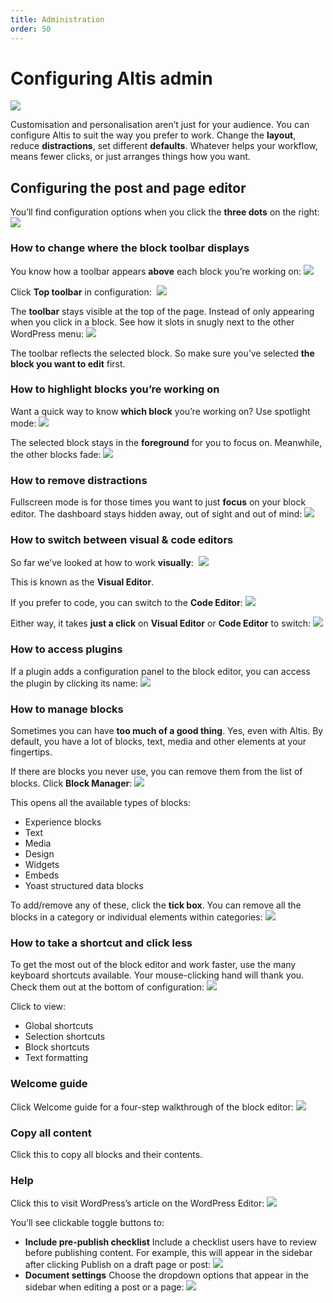 ```yaml
---
title: Administration
order: 50
---
```

# Configuring Altis admin

![](../assets/altis-header-04.png)

Customisation and personalisation aren’t just for your audience. You can configure Altis to suit the way you prefer to work. Change the **layout**, reduce **distractions**, set different **defaults**. Whatever helps your workflow, means fewer clicks, or just arranges things how you want.

## Configuring the post and page editor

You’ll find configuration options when you click the **three dots** on the right:
![](../assets/configuration-image19.png)

### How to change where the block toolbar displays

You know how a toolbar appears **above** each block you’re working on:
![](../assets/configuration-image28.png)

Click **Top toolbar** in configuration: 
![](../assets/configuration-image15.png)

The **toolbar** stays visible at the top of the page. Instead of only appearing when you click in a block. See how it slots in snugly next to the other WordPress menu:
![](../assets/configuration-image1.png)

The toolbar reflects the selected block. So make sure you’ve selected **the block you want to edit** first. 

### How to highlight blocks you’re working on

Want a quick way to know **which block** you’re working on? Use spotlight mode:
![](../assets/configuration-image21.png)

The selected block stays in the **foreground** for you to focus on. Meanwhile, the other blocks fade:
![](../assets/configuration-image2.png)

### How to remove distractions 

Fullscreen mode is for those times you want to just **focus** on your block editor. The dashboard stays hidden away, out of sight and out of mind:
![](../assets/configuration-image25.png)

### How to switch between visual & code editors

So far we’ve looked at how to work **visually**: 
![](../assets/configuration-image17.png)

This is known as the **Visual Editor**. 

If you prefer to code, you can switch to the **Code Editor**:
![](../assets/configuration-image12.png)

Either way, it takes **just a click** on **Visual Editor** or **Code Editor** to switch:
![](../assets/configuration-image13.png)

### How to access plugins

If a plugin adds a configuration panel to the block editor, you can access the plugin by clicking its name:
![](../assets/configuration-image22.png)

### How to manage blocks

Sometimes you can have **too much of a good thing**. Yes, even with Altis. By default, you have a lot of blocks, text, media and other elements at your fingertips. 

If there are blocks you never use, you can remove them from the list of blocks. Click **Block Manager**:
![](../assets/configuration-image23.png)

This opens all the available types of blocks:

- Experience blocks
- Text
- Media
- Design
- Widgets
- Embeds
- Yoast structured data blocks

To add/remove any of these, click the **tick box**. You can remove all the blocks in a category or individual elements within categories:
![](../assets/configuration-image29.png)

### How to take a shortcut and click less

To get the most out of the block editor and work faster, use the many keyboard shortcuts available. Your mouse-clicking hand will thank you. Check them out at the bottom of configuration:
![](../assets/configuration-image23.png)

Click to view:

- Global shortcuts
- Selection shortcuts
- Block shortcuts
- Text formatting

### Welcome guide

Click Welcome guide for a four-step walkthrough of the block editor:
![](../assets/configuration-image18.png)

### Copy all content

Click this to copy all blocks and their contents. 

### Help

Click this to visit WordPress’s article on the WordPress Editor:
![](../assets/configuration-image20.png)

You’ll see clickable toggle buttons to:

- **Include pre-publish checklist**
    Include a checklist users have to review before publishing content. For example, this will appear in the sidebar after clicking Publish on a draft page or post:
    ![](../assets/configuration-image24.png)
- **Document settings**
    Choose the dropdown options that appear in the sidebar when editing a post or a page:
	![](../assets/configuration-image8.png)
